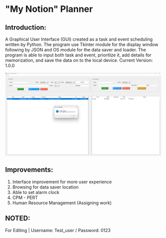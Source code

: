 # "My Notion" Planner

## Introduction:

A Graphical User Interface (GUI) created as a task and event scheduling written by Python. The program use Tkinter module for the display window following by JSON and OS module for the data saver and loader. 
The program is able to input both task and event, prioritize it, add details for memorization, and save the data on to the local device.
Current Version: 1.0.0 

![Interface Picture](Interface.png)

## Improvements:

1. Interface improvement for more user experience
2. Browsing for data saver location
3. Able to set alarm clock
4. CPM - PERT
5. Human Resource Management (Assigning work)

## NOTED:
For Editing | Username: Test_user / Password: 0123
